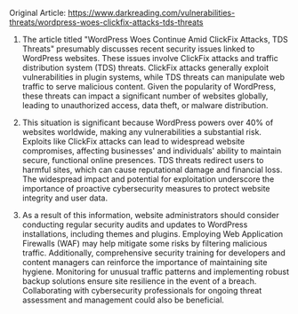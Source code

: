 Original Article: https://www.darkreading.com/vulnerabilities-threats/wordpress-woes-clickfix-attacks-tds-threats

1) The article titled "WordPress Woes Continue Amid ClickFix Attacks, TDS Threats" presumably discusses recent security issues linked to WordPress websites. These issues involve ClickFix attacks and traffic distribution system (TDS) threats. ClickFix attacks generally exploit vulnerabilities in plugin systems, while TDS threats can manipulate web traffic to serve malicious content. Given the popularity of WordPress, these threats can impact a significant number of websites globally, leading to unauthorized access, data theft, or malware distribution.

2) This situation is significant because WordPress powers over 40% of websites worldwide, making any vulnerabilities a substantial risk. Exploits like ClickFix attacks can lead to widespread website compromises, affecting businesses' and individuals' ability to maintain secure, functional online presences. TDS threats redirect users to harmful sites, which can cause reputational damage and financial loss. The widespread impact and potential for exploitation underscore the importance of proactive cybersecurity measures to protect website integrity and user data.

3) As a result of this information, website administrators should consider conducting regular security audits and updates to WordPress installations, including themes and plugins. Employing Web Application Firewalls (WAF) may help mitigate some risks by filtering malicious traffic. Additionally, comprehensive security training for developers and content managers can reinforce the importance of maintaining site hygiene. Monitoring for unusual traffic patterns and implementing robust backup solutions ensure site resilience in the event of a breach. Collaborating with cybersecurity professionals for ongoing threat assessment and management could also be beneficial.